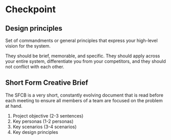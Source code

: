 # Checkpoint

## Design principles

Set of commandments or general principles that express your high-level vision for the system.

They should be brief, memorable, and specific. They should apply across your entire system, differentiate you from your competitors, and they should not conflict with each other.

## Short Form Creative Brief

The SFCB is a very short, constantly evolving document that is read before each meeting to ensure all members of a team are focused on the problem at hand.

1. Project objective (2-3 sentences)
2. Key personas (1-2 personas)
3. Key scenarios (3-4 scenarios)
4. Key design principles
